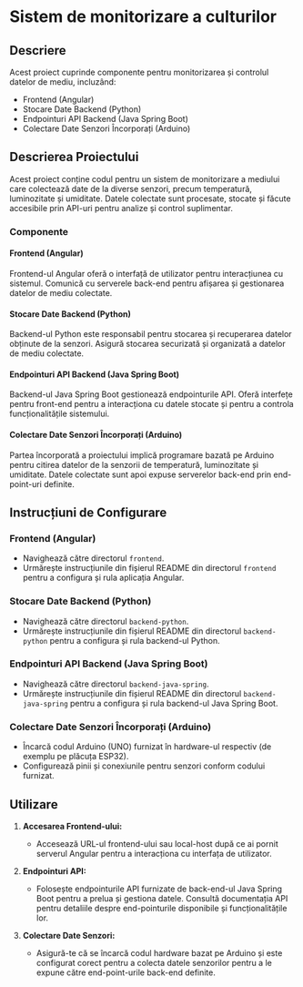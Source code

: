 # Sistem de monitorizare a culturilor

## Descriere

Acest proiect cuprinde componente pentru monitorizarea și controlul datelor de mediu, incluzând:

- Frontend (Angular)
- Stocare Date Backend (Python)
- Endpointuri API Backend (Java Spring Boot)
- Colectare Date Senzori Încorporați (Arduino)

## Descrierea Proiectului

Acest proiect conține codul pentru un sistem de monitorizare a mediului care colectează date de la diverse senzori, precum temperatură, luminozitate și umiditate. Datele colectate sunt procesate, stocate și făcute accesibile prin API-uri pentru analize și control suplimentar.

### Componente

#### Frontend (Angular)

Frontend-ul Angular oferă o interfață de utilizator pentru interacțiunea cu sistemul. Comunică cu serverele back-end pentru afișarea și gestionarea datelor de mediu colectate.

#### Stocare Date Backend (Python)

Backend-ul Python este responsabil pentru stocarea și recuperarea datelor obținute de la senzori. Asigură stocarea securizată și organizată a datelor de mediu colectate.

#### Endpointuri API Backend (Java Spring Boot)

Backend-ul Java Spring Boot gestionează endpointurile API. Oferă interfețe pentru front-end pentru a interacționa cu datele stocate și pentru a controla funcționalitățile sistemului.

#### Colectare Date Senzori Încorporați (Arduino)

Partea încorporată a proiectului implică programare bazată pe Arduino pentru citirea datelor de la senzorii de temperatură, luminozitate și umiditate. Datele colectate sunt apoi expuse serverelor back-end prin end-point-uri definite.

## Instrucțiuni de Configurare

### Frontend (Angular)

- Navighează către directorul `frontend`.
- Urmărește instrucțiunile din fișierul README din directorul `frontend` pentru a configura și rula aplicația Angular.

### Stocare Date Backend (Python)

- Navighează către directorul `backend-python`.
- Urmărește instrucțiunile din fișierul README din directorul `backend-python` pentru a configura și rula backend-ul Python.

### Endpointuri API Backend (Java Spring Boot)

- Navighează către directorul `backend-java-spring`.
- Urmărește instrucțiunile din fișierul README din directorul `backend-java-spring` pentru a configura și rula backend-ul Java Spring Boot.

### Colectare Date Senzori Încorporați (Arduino)

- Încarcă codul Arduino (UNO) furnizat în hardware-ul respectiv (de exemplu pe plăcuța ESP32).
- Configurează pinii și conexiunile pentru senzori conform codului furnizat.

## Utilizare

1. **Accesarea Frontend-ului:**
   - Accesează URL-ul frontend-ului sau local-host după ce ai pornit serverul Angular pentru a interacționa cu interfața de utilizator.

2. **Endpointuri API:**
   - Folosește endpointurile API furnizate de back-end-ul Java Spring Boot pentru a prelua și gestiona datele. Consultă documentația API pentru detaliile despre end-pointurile disponibile și funcționalitățile lor.

3. **Colectare Date Senzori:**
   - Asigură-te că se încarcă codul hardware bazat pe Arduino și este configurat corect pentru a colecta datele senzorilor pentru a le expune către end-point-urile back-end definite.
